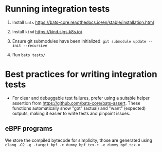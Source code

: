 # Running integration tests


1. Install `bats` https://bats-core.readthedocs.io/en/stable/installation.html

2. Install `kind` https://kind.sigs.k8s.io/

3. Ensure git submodules have been initialized: `git submodule update --init --recursive`

4. Run `bats tests/`

# Best practices for writing integration tests

* For clear and debuggable test failures, prefer using a suitable helper
  assertion from https://github.com/bats-core/bats-assert. These functions
  automatically show "got" (actual) and "want" (expected) outputs, making it
  easier to write tests and pinpoint issues.

## eBPF programs

We store the compiled bytecode for simplicity, those are generated using `clang -O2 -g -target bpf -c dummy_bpf_tcx.c -o dummy_bpf_tcx.o`